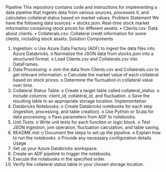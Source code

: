 Pipeline
This repository contains code and instructions for implementing a data pipeline that ingests data from various sources, processes it, and calculates collateral status based on market values.
Problem Statement
We have the following data sources:
•	stocks.json: Real-time stock market information containing stock prices for different assets.
•	Clients.csv: Data about clients.
•	Collaterals.csv: Collateral credit information for some clients, including stock assets.
Solution Components
1.	Ingestion:
o	Use Azure Data Factory (ADF) to ingest the data files into Azure Databricks.
o	Normalize the JSON data from stocks.json into a structured format.
o	Load Clients.csv and Collaterals.csv into DataFrames.
2.	Data Processing:
o	Join the data from Clients.csv and Collaterals.csv to get relevant information.
o	Calculate the market value of each collateral based on stock prices.
o	Determine the fluctuation in collateral value over time.
3.	Collateral Status Table:
o	Create a target table called collateral_status.
o	Include columns: client_id, collateral_id, and fluctuation.
o	Save the resulting table to an appropriate storage location.
Implementation
1.	Databricks Notebooks:
o	Create Databricks notebooks for each step (ingestion, processing, and table creation).
o	Use Python or Scala for data processing.
o	Pass parameters from ADF to notebooks.
2.	Unit Tests:
o	Write unit tests for each function or logic block.
o	Test JSON ingestion, join operation, fluctuation calculation, and table saving.
3.	README.md:
o	Document the steps to set up the pipeline.
o	Explain how to run the notebooks.
o	Provide any necessary configuration details.
Usage
1.	Set up your Azure Databricks workspace.
2.	Create an ADF pipeline to trigger the notebooks.
3.	Execute the notebooks in the specified order.
4.	Verify the collateral status table in your chosen storage location.

